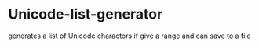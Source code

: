 # Unicode-list-generator
generates a list of Unicode charactors if give a range and can save to a file
